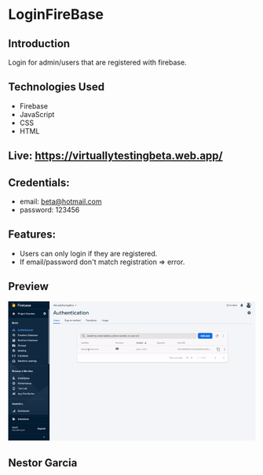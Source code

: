 # LoginFireBase

## Introduction
Login for admin/users that are registered with firebase.
## Technologies Used
- Firebase
- JavaScript
- CSS
- HTML

## Live: https://virtuallytestingbeta.web.app/
## Credentials: 
- email: beta@hotmail.com
- password: 123456
## Features:
  - Users can only login if they are registered.
  - If email/password don't match registration => error.

## Preview
![Alt Text](https://github.com/nestorjgc/LoginFirebase/blob/main/imgs/Beta1.gif)
##

## Nestor Garcia

